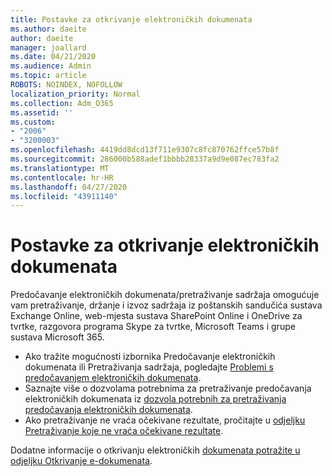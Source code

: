 ```yaml
---
title: Postavke za otkrivanje elektroničkih dokumenata
ms.author: daeite
author: daeite
manager: joallard
ms.date: 04/21/2020
ms.audience: Admin
ms.topic: article
ROBOTS: NOINDEX, NOFOLLOW
localization_priority: Normal
ms.collection: Adm_O365
ms.assetid: ''
ms.custom:
- "2006"
- "3200003"
ms.openlocfilehash: 4419dd8dcd13f711e9307c8fc870762ffce57b8f
ms.sourcegitcommit: 286000b588adef1bbbb28337a9d9e087ec783fa2
ms.translationtype: MT
ms.contentlocale: hr-HR
ms.lasthandoff: 04/27/2020
ms.locfileid: "43911140"
---
```

# <a name="ediscovery-settings"></a>Postavke za otkrivanje elektroničkih dokumenata

Predočavanje elektroničkih dokumenata/pretraživanje sadržaja omogućuje vam pretraživanje, držanje i izvoz sadržaja iz poštanskih sandučića sustava Exchange Online, web-mjesta sustava SharePoint Online i OneDrive za tvrtke, razgovora programa Skype za tvrtke, Microsoft Teams i grupe sustava Microsoft 365.

- Ako tražite mogućnosti izbornika Predočavanje elektroničkih dokumenata ili Pretraživanja sadržaja, pogledajte [Problemi s predočavanjem elektroničkih dokumenata](https://docs.microsoft.com/alchemyinsights/ediscovery-issues).
- Saznajte više o dozvolama potrebnima za pretraživanje predočavanja elektroničkih dokumenata iz [dozvola potrebnih za pretraživanja predočavanja elektroničkih dokumenata](https://docs.microsoft.com/alchemyinsights/permissions-required-for-ediscovery-searches).
- Ako pretraživanje ne vraća očekivane rezultate, pročitajte u [odjeljku Pretraživanje koje ne vraća očekivane rezultate](https://docs.microsoft.com/alchemyinsights/search-not-returning-expected-results).

Dodatne informacije o otkrivanju elektroničkih [dokumenata potražite u odjeljku Otkrivanje e-dokumenata](https://docs.microsoft.com/office365/securitycompliance/ediscovery).
